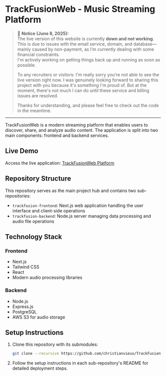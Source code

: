 # TrackFusionWeb - Music Streaming Platform

> 📌 **Notice (June 8, 2025):**  
> The live version of this website is currently **down and not working**. This is due to issues with the email service, domain, and database—mainly caused by non-payment, as I’m currently dealing with some financial constraints.  
> I'm actively working on getting things back up and running as soon as possible.  
> 
> To any recruiters or visitors: I'm really sorry you’re not able to see the live version right now. I was genuinely looking forward to sharing this project with you because it's something I'm proud of. But at the moment, there's not much I can do until these service and billing issues are resolved.  
> 
> Thanks for understanding, and please feel free to check out the code in the meantime.

---

TrackFusionWeb is a modern streaming platform that enables users to discover, share, and analyze audio content. The application is split into two main components: frontend and backend services.

## Live Demo

Access the live application: [TrackFusionWeb Platform](https://www.trackfusionweb.com/home)

## Repository Structure

This repository serves as the main project hub and contains two sub-repositories:

- `trackfusion-frontend`: Next.js web application handling the user interface and client-side operations
- `trackfusion-backend`: Node.js server managing data processing and audio file operations

## Technology Stack

### Frontend
- Next.js
- Tailwind CSS
- React
- Modern audio processing libraries

### Backend
- Node.js
- Express.js
- PostgreSQL
- AWS S3 for audio storage

## Setup Instructions

1. Clone this repository with its submodules:
   ```bash
   git clone --recursive https://github.com/christianvieux/TrackFusionWeb.git

2. Follow the setup instructions in each sub-repository's README for detailed deployment steps.
